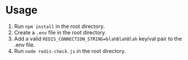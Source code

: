 # Usage

1. Run `npm install` in the root directory.
2. Create a `.env` file in the root directory.
3. Add a valid `REDIS_CONNECTION_STRING=blahBlahBlah` key/val pair to the .env file.
4. Run `node redis-check.js` in the root directory.

